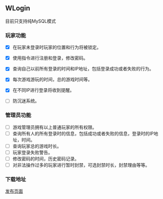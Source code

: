 ## WLogin  

目前只支持纯MySQL模式  
### 玩家功能  

- [x] 在玩家未登录时玩家的位置和行为将被锁定。  
- [x] 使用指令进行注册和登录，修改密码。  
- [x] 查询自己以前所有登录的时间和IP地址，包括登录成功或者失败的行为。  
- [x] 每次游戏游玩的时间，总的游戏时间等。  
- [x] 在不同IP进行登录将收到提醒。  
- [ ] 防沉迷系统。  


### 管理员功能  

- [ ] 游戏管理员拥有以上普通玩家的所有权限。  
- [ ] 查询所有人的所有登录时的信息，包括成功或者失败的信息，登录时的IP地址，时间。  
- [ ] 查询玩家总的游戏时长。
- [ ] 玩家登录失败警告。  
- [ ] 修改密码的时间，历史密码记录。  
- [ ] 对非法操作过多的玩家进行暂时封禁，可选封禁时长，封禁理由等等。  

### 下载地址  

[发布页面](https://github.com/WickhamWei/WLogin/releases)